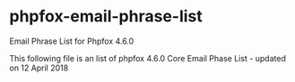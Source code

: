 # phpfox-email-phrase-list
Email Phrase List for Phpfox 4.6.0

This following file is an list of phpfox 4.6.0 Core Email Phase List - updated on 12 April 2018
